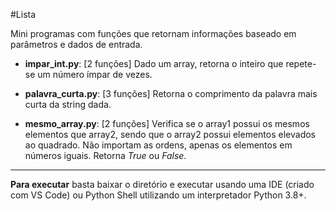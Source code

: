 #Lista

Mini programas com funções que retornam informações baseado em parâmetros e dados de entrada.

- **impar_int.py**: [2 funções] Dado um array, retorna o inteiro que repete-se um número ímpar de vezes.

- **palavra_curta.py**: [3 funções] Retorna o comprimento da palavra mais curta da string dada.

- **mesmo_array.py**: [2 funções] Verifica se o array1 possui os mesmos elementos que array2, sendo que o array2 possui elementos elevados ao quadrado. Não importam as ordens, apenas os elementos em números iguais. Retorna _True_ ou _False_.

---

**Para executar** basta baixar o diretório e executar usando uma IDE (criado com VS Code) ou Python Shell utilizando um interpretador Python 3.8+.
